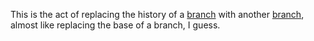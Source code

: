 This is the act of replacing the history of a [branch](branch) with another [branch](branch), almost like replacing the base of a branch, I guess.